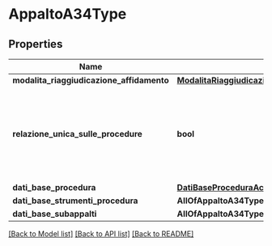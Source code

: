 # AppaltoA34Type

## Properties
Name | Type | Description | Notes
------------ | ------------- | ------------- | -------------
**modalita_riaggiudicazione_affidamento** | [**ModalitaRiaggiudicazioneAffidamentoEnum**](ModalitaRiaggiudicazioneAffidamentoEnum.md) |  | [optional] 
**relazione_unica_sulle_procedure** | **bool** | Il sottoscritto dichiara che questa SA ha redatto la Relazione Unica sulle Procedure | 
**dati_base_procedura** | [**DatiBaseProceduraAccelerataType**](DatiBaseProceduraAccelerataType.md) |  | [optional] 
**dati_base_strumenti_procedura** | **AllOfAppaltoA34TypeDatiBaseStrumentiProcedura** |  | [optional] 
**dati_base_subappalti** | **AllOfAppaltoA34TypeDatiBaseSubappalti** |  | [optional] 

[[Back to Model list]](../README.md#documentation-for-models) [[Back to API list]](../README.md#documentation-for-api-endpoints) [[Back to README]](../README.md)

